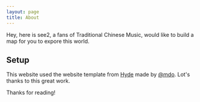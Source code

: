```yaml
---
layout: page
title: About
---
```


<p class="message">
  Hey, here is see2, a fans of Traditional Chinese Music, would like to build a map for you to expore this world.
</p>




## Setup

This website used the website template from [Hyde](http://hyde.getpoole.com) made by [@mdo](https://twitter.com/mdo).
Lot's thanks to this great work.


Thanks for reading!
